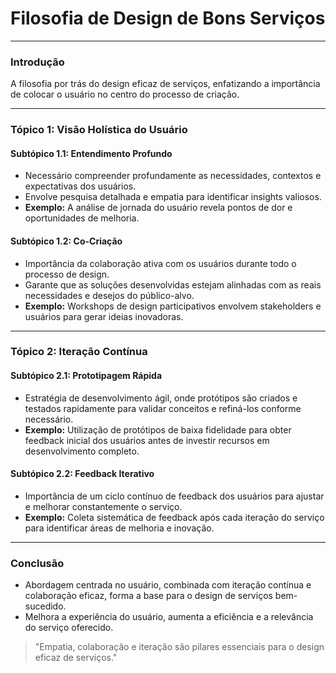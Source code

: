 # Filosofia de Design de Bons Serviços

---

### **Introdução**

A filosofia por trás do design eficaz de serviços, enfatizando a importância de colocar o usuário no centro do processo de criação.

---

### **Tópico 1: Visão Holística do Usuário**

#### **Subtópico 1.1: Entendimento Profundo**

- Necessário compreender profundamente as necessidades, contextos e expectativas dos usuários.
- Envolve pesquisa detalhada e empatia para identificar insights valiosos.
- **Exemplo:** A análise de jornada do usuário revela pontos de dor e oportunidades de melhoria.

#### **Subtópico 1.2: Co-Criação**

- Importância da colaboração ativa com os usuários durante todo o processo de design.
- Garante que as soluções desenvolvidas estejam alinhadas com as reais necessidades e desejos do público-alvo.
- **Exemplo:** Workshops de design participativos envolvem stakeholders e usuários para gerar ideias inovadoras.

---

### **Tópico 2: Iteração Contínua**

#### **Subtópico 2.1: Prototipagem Rápida**

- Estratégia de desenvolvimento ágil, onde protótipos são criados e testados rapidamente para validar conceitos e refiná-los conforme necessário.
- **Exemplo:** Utilização de protótipos de baixa fidelidade para obter feedback inicial dos usuários antes de investir recursos em desenvolvimento completo.

#### **Subtópico 2.2: Feedback Iterativo**

- Importância de um ciclo contínuo de feedback dos usuários para ajustar e melhorar constantemente o serviço.
- **Exemplo:** Coleta sistemática de feedback após cada iteração do serviço para identificar áreas de melhoria e inovação.

---

### **Conclusão**

- Abordagem centrada no usuário, combinada com iteração contínua e colaboração eficaz, forma a base para o design de serviços bem-sucedido.
- Melhora a experiência do usuário, aumenta a eficiência e a relevância do serviço oferecido.

> "Empatia, colaboração e iteração são pilares essenciais para o design eficaz de serviços."
